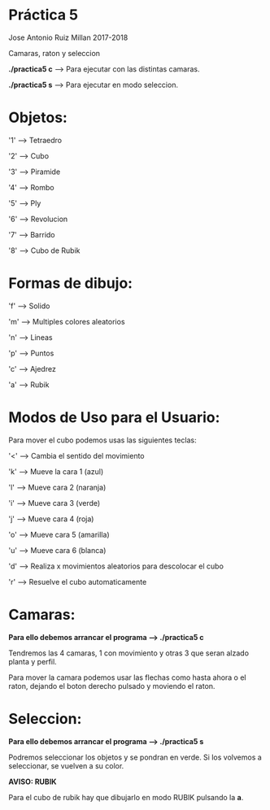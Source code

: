 # Práctica 5

Jose Antonio Ruiz Millan 2017-2018

Camaras, raton y seleccion

**./practica5 c** --> Para ejecutar con las distintas camaras.

**./practica5 s** --> Para ejecutar en modo seleccion.


# Objetos:

 '1' --> Tetraedro
 
 '2' --> Cubo
 
 '3' --> Piramide
 
 '4' --> Rombo
 
 '5' --> Ply
 
 '6' --> Revolucion
 
 '7' --> Barrido
 
 '8' --> Cubo de Rubik



# Formas de dibujo:

 'f' --> Solido
 
 'm' --> Multiples colores aleatorios
 
 'n' --> Lineas
 
 'p' --> Puntos
 
 'c' --> Ajedrez
 
 'a' --> Rubik
 
 
 
# Modos de Uso para el Usuario:

 Para mover el cubo podemos usas las siguientes teclas:
 
 '<' --> Cambia el sentido del movimiento
 
 'k' --> Mueve la cara 1 (azul)
 
 'l' --> Mueve cara 2 (naranja)
 
 'i' --> Mueve cara 3 (verde)
 
 'j' --> Mueve cara 4 (roja)
 
 'o' --> Mueve cara 5 (amarilla)
 
 'u' --> Mueve cara 6 (blanca)
 
 'd' --> Realiza x movimientos aleatorios para descolocar el cubo
 
 'r' --> Resuelve el cubo automaticamente



# Camaras: 

**Para ello debemos arrancar el programa --> ./practica5 c**

Tendremos las 4 camaras, 1 con movimiento y otras 3 que seran alzado planta y perfil.

Para mover la camara podemos usar las flechas como hasta ahora o el raton, dejando el boton derecho pulsado y moviendo el raton.

# Seleccion: 

**Para ello debemos arrancar el programa --> ./practica5 s**

Podremos seleccionar los objetos y se pondran en verde. Si los volvemos a seleccionar, se vuelven a su color.

**AVISO: RUBIK**

Para el cubo de rubik hay que dibujarlo en modo RUBIK pulsando la **a**.